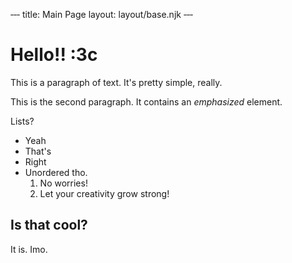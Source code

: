 ‐‐‐
title: Main Page
layout: layout/base.njk
‐‐‐

# Hello!! :3c

This is a paragraph of text. It's pretty simple, really.

This is the second paragraph. It contains an *emphasized* element.

Lists?

- Yeah
- That's
- Right
- Unordered tho.
  1. No worries!
  2. Let your creativity grow strong!

## Is that cool?

It is. Imo.
